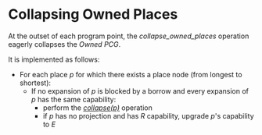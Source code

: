 # Collapsing Owned Places

At the outset of each program point, the *collapse_owned_places* operation eagerly collapses the _Owned PCG_.

It is implemented as follows:

- For each place $p$ for which there exists a place node (from longest to shortest):
  - If no expansion of $p$ is blocked by a borrow and every expansion of $p$ has the same capability:
    - perform the [*collapse(p)*](./obtain.html#collapse) operation
    - if $p$ has no projection and has $R$ capability, upgrade $p$'s capability to $E$
